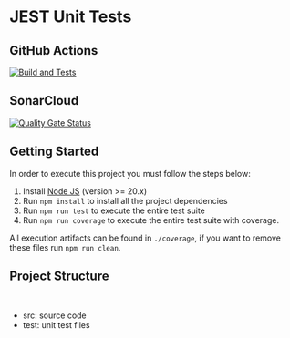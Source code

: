 # JEST Unit Tests

## GitHub Actions

[![Build and Tests](https://github.com/ugioni/unit-tests-jest/actions/workflows/node.js.yml/badge.svg?branch=master)](https://github.com/ugioni/unit-tests-jest/actions/workflows/node.js.yml)

## SonarCloud

[![Quality Gate Status](https://sonarcloud.io/api/project_badges/measure?project=ugioni_unit-tests-jest&metric=alert_status)](https://sonarcloud.io/summary/new_code?id=ugioni_unit-tests-jest)

## Getting Started

In order to execute this project you must follow the steps below:

1. Install [Node JS](https://nodejs.org/) (version >= 20.x)
1. Run `npm install` to install all the project dependencies
1. Run `npm run test` to execute the entire test suite
1. Run `npm run coverage` to execute the entire test suite with coverage.

All execution artifacts can be found in `./coverage`, if you want to remove these files run `npm run clean`.

## Project Structure
</br>
<ul>
    <li>src: source code</li>
    <li>test: unit test files</li>
</ul>